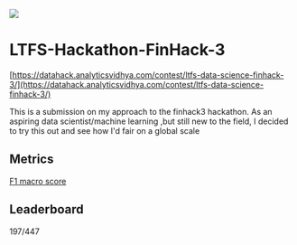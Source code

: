 
![](https://datahack-prod.s3.ap-south-1.amazonaws.com/__sized__/contest_cover/cover_3_5Wo06ed-thumbnail-1200x1200.png)
# LTFS-Hackathon-FinHack-3
[https://datahack.analyticsvidhya.com/contest/ltfs-data-science-finhack-3/](https://datahack.analyticsvidhya.com/contest/ltfs-data-science-finhack-3/)

This is a submission on my approach to the finhack3 hackathon. As an aspiring data scientist/machine learning ,but still new to the field, I decided to try this out and see how I'd fair on a global scale

## Metrics
[F1 macro score](https://scikit-learn.org/stable/modules/generated/sklearn.metrics.f1_score.html)

## Leaderboard
197/447

